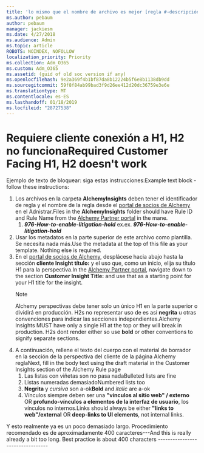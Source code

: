 ```yaml
---
title: 'lo mismo que el nombre de archivo es mejor [regla #-descripción]'
ms.author: pebaum
author: pebaum
manager: jackiesm
ms.date: 4/27/2018
ms.audience: Admin
ms.topic: article
ROBOTS: NOINDEX, NOFOLLOW
localization_priority: Priority
ms.collection: Adm_O365
ms.custom: Adm_O365
ms.assetid: (guid of old soc version if any)
ms.openlocfilehash: 9e2a369f4b1bf87da8b12224b5f6e8b1138db9dd
ms.sourcegitcommit: 59f8f84ab99bad3f9d26ee412d20dc36759e3e6e
ms.translationtype: MT
ms.contentlocale: es-ES
ms.lasthandoff: 01/18/2019
ms.locfileid: "28727538"
---
```

# <a name="required-customer-facing-h1-h2-doesnt-work"></a><span data-ttu-id="33b71-102">Requiere cliente conexión a H1, H2 no funciona</span><span class="sxs-lookup"><span data-stu-id="33b71-102">Required Customer Facing H1, H2 doesn't work</span></span>
<span data-ttu-id="33b71-103">Ejemplo de texto de bloquear: siga estas instrucciones:</span><span class="sxs-lookup"><span data-stu-id="33b71-103">Example text block - follow these instructions:</span></span>

1. <span data-ttu-id="33b71-104">Los archivos en la carpeta **AlchemyInsights** deben tener el identificador de regla y el nombre de la regla desde el [portal de socios de Alchemy](https://alchemyportal.azurewebsites.net) en el Adnistrar.</span><span class="sxs-lookup"><span data-stu-id="33b71-104">Files in the **AlchemyInsights** folder should have Rule ID and Rule Name from the [Alchemy Partner portal](https://alchemyportal.azurewebsites.net) in the mane.</span></span>
    1. <span data-ttu-id="33b71-p101">***976-How-to-enable-litigation-hold*** ex.</span><span class="sxs-lookup"><span data-stu-id="33b71-p101">ex. ***976-How-to-enable-litigation-hold***</span></span>
1. <span data-ttu-id="33b71-p102">Usar los metadatos en la parte superior de este archivo como plantilla. Se necesita nada más.</span><span class="sxs-lookup"><span data-stu-id="33b71-p102">Use the metadata at the top of this file as your template. Nothing else is required.</span></span>
1. <span data-ttu-id="33b71-109">En el [portal de socios de Alchemy](https://alchemyportal.azurewebsites.net), desplácese hacia abajo hasta la sección **cliente Insight título:** y el uso que, como un inicio, elija su título H1 para la perspectiva.</span><span class="sxs-lookup"><span data-stu-id="33b71-109">In the [Alchemy Partner portal](https://alchemyportal.azurewebsites.net), navigate down to the section **Customer Insight Title:** and use that as a starting point for your H1 title for the insight.</span></span> 
    > [!NOTE]
    > <span data-ttu-id="33b71-p103">Alchemy perspectivas debe tener solo un único H1 en la parte superior o dividirá en producción. H2s no representar uso de es así **negrita** u otras convenciones para indicar las secciones independientes.</span><span class="sxs-lookup"><span data-stu-id="33b71-p103">Alchemy Insights MUST have only a single H1 at the top or they will break in production. H2s dont render either so use **bold** or other conventions to signify separate sections.</span></span>
1. <span data-ttu-id="33b71-112">A continuación, rellene el texto del cuerpo con el material de borrador en la sección de la perspectiva del cliente de la página Alchemy regla</span><span class="sxs-lookup"><span data-stu-id="33b71-112">Next, fill in the body text using the draft material in the Customer Insights section of the Alchemy Rule page</span></span>
    1. <span data-ttu-id="33b71-113">Las listas con viñetas son no pasa nada</span><span class="sxs-lookup"><span data-stu-id="33b71-113">Bulleted lists are fine</span></span>
    1. <span data-ttu-id="33b71-114">Listas numeradas demasiado</span><span class="sxs-lookup"><span data-stu-id="33b71-114">Numbered lists too</span></span>
    1. <span data-ttu-id="33b71-115">**Negrita** y *cursiva* son a-ok</span><span class="sxs-lookup"><span data-stu-id="33b71-115">**Bold** and *italic* are a-ok</span></span>
    1. <span data-ttu-id="33b71-116">Vínculos siempre deben ser una **"vínculos al sitio web" / externo** OR **profundo-vínculos a elementos de la interfaz de usuario**, los vínculos no internos.</span><span class="sxs-lookup"><span data-stu-id="33b71-116">Links should always be either **"links to web"/external** OR **deep-links to UI elements**, not internal links.</span></span>

<span data-ttu-id="33b71-p104">Y esto realmente ya es un poco demasiado largo. Procedimiento recomendado es de aproximadamente 400 caracteres---</span><span class="sxs-lookup"><span data-stu-id="33b71-p104">And this is really already a bit too long. Best practice is about 400 characters ---------------------------------</span></span>